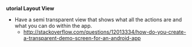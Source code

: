 **utorial Layout View**
 - Have a semi transparent view that shows what all the actions are and what you can do within the app.
    - http://stackoverflow.com/questions/12013334/how-do-you-create-a-transparent-demo-screen-for-an-android-app

